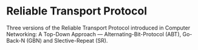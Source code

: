 # Reliable Transport Protocol
Three versions of the Reliable Transport Protocol introduced in Computer Networking: A Top-Down Approach — Alternating-Bit-Protocol (ABT), Go-Back-N (GBN) and Slective-Repeat (SR).

